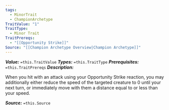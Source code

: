 ```yaml
---
tags:
  - MinorTrait
  - ChampionArchetype
TraitValue: "1"
TraitType:
  - Minor Trait
TraitPrereqs:
  - "[[Opportunity Strike]]"
Source: "[[Champion Archetype Overview|Champion Archetype]]"
---
```

***Value:*** `=this.TraitValue`
***Types:*** `=this.TraitType`
***Prerequisites:*** `=this.TraitPrereqs`
***Description:***

When you hit with an attack using your Opportunity Strike reaction, you may additionally either reduce the speed of the targeted creature to 0 until your next turn, or immediately move  with them a distance equal to or less than your speed.

***Source:*** `=this.Source`